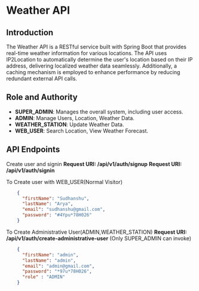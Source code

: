 # Weather API

## Introduction
The Weather API is a RESTful service built with Spring Boot that provides real-time weather information for various locations.
The API uses IP2Location to automatically determine the user's location based on their IP address, delivering localized 
weather data seamlessly. Additionally, a caching mechanism is employed to enhance performance by reducing redundant external API calls.

## Role and Authority
- **SUPER_ADMIN**: Manages the overall system, including user access.
- **ADMIN**: Manage Users, Location, Weather Data.
- **WEATHER_STATION**: Update Weather Data.
- **WEB_USER**: Search Location, View Weather Forecast.

## API Endpoints 

Create user and signin
**Request URI: /api/v1/auth/signup**
**Request URI: /api/v1/auth/signin**

To Create user with WEB_USER(Normal Visitor)
```json
    {
      "firstName": "Sudhanshu",
      "lastName": "Arya",
      "email": "sudhanshu@gmail.com",
      "password": "#4Ypu*78H026"
    }
```
To Create Administrative User(ADMIN,WEATHER_STATION)
**Request URI: /api/v1/auth/create-administrative-user** (Only SUPER_ADMIN can invoke)
```json
    {
      "firstName": "admin",
      "lastName": "admin",
      "email": "admin@gmail.com",
      "password": "*97u*78H026",
      "role" : "ADMIN"
    }
```

